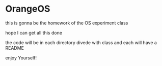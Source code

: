 # OrangeOS

this is gonna be the homework of the OS experiment class

hope I can get all this done

the code will be in each directory divede with class and each will have a README

enjoy Yourself!
